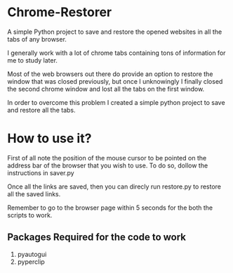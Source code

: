 # Chrome-Restorer
A simple Python project to save and restore the opened websites in all the tabs of any browser.

I generally work with a lot of chrome tabs containing tons of information for me to study later.

Most of the web browsers out there do provide an option to restore the window that was closed previously, but once I unknowingly I finally closed the second chrome window and lost all the tabs on the first window.

In order to overcome this problem I created a simple python project to save and restore all the tabs.

# How to use it?

First of all note the position of the mouse cursor to be pointed on the address bar of the browser that you wish to use.
To do so, dollow the instructions in saver.py

Once all the links are saved, then you can direcly run restore.py to restore all the saved links.

Remember to go to the browser page within 5 seconds for the both the scripts to work.

## Packages Required for the code to work
1. pyautogui
2. pyperclip

